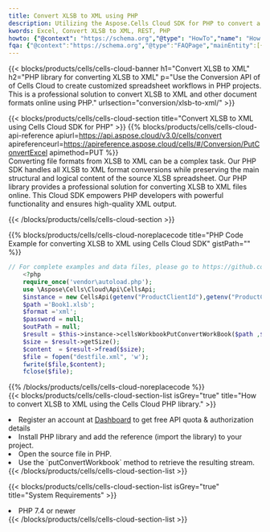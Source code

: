 ```yaml
---
title: Convert XLSB to XML using PHP 
description: Utilizing the Aspose.Cells Cloud SDK for PHP to convert a XLSB format file to a XML format file. 
kwords: Excel, Convert XLSB to XML, REST, PHP
howto: {"@context": "https://schema.org","@type": "HowTo","name": "How to convert XLSB to XML using the Cells Cloud PHP library.","description": "How to convert XLSB to XML using the Cells Cloud PHP library.","image": {"@type": "ImageObject"},"url": "/php/conversion/xlsb-to-xml/","step": [{ "@type": "HowToStep","name": "How to convert XLSB to XML using the Cells Cloud PHP library. step 1", "image": {"@type": "ImageObject",},"url": "/php/conversion/xlsb-to-xml/","text": "Register an account at <a href='https://dashboard.aspose.cloud/'>Dashboard</a> to get free API quota & authorization details",},{ "@type": "HowToStep","name": "How to convert XLSB to XML using the Cells Cloud PHP library. step 1", "image": {"@type": "ImageObject",},"url": "/php/conversion/xlsb-to-xml/","text": "Install PHP library and add the reference (import the library) to your project.",},{ "@type": "HowToStep","name": "How to convert XLSB to XML using the Cells Cloud PHP library. step 1", "image": {"@type": "ImageObject",},"url": "/php/conversion/xlsb-to-xml/","text": "Open the source file in PHP.",},{ "@type": "HowToStep","name": "How to convert XLSB to XML using the Cells Cloud PHP library. step 1", "image": {"@type": "ImageObject",},"url": "/php/conversion/xlsb-to-xml/","text": "Use the `putConvertWorkbook` method to retrieve the resulting stream.",}, ],"supply": {"@type": "HowToSupply","name": "document"},"tool": [{"@type": "HowToTool","name": "phpstorm, Visual Studio Code, Eclipse"},{"@type": "HowToTool","name": "Aspose Cells"}],"totalTime": "PT6M"}
fqa: {"@context":"https://schema.org","@type":"FAQPage","mainEntity":[{"@type":"Question","name":"Why convert file formats in C# using REST API?","acceptedAnswer":{"@type":"Answer","text":"Documents are encoded in many ways, and some files may be incompatible with the software you use. To open and read such files, just convert them to appropriate file formats.<br/><ol><li>Install .NET SDK and add the reference (import the library) to your project.</li><li>Open the source file in C# using REST API.</li><li>Call the PutConvertWorkbookRequest() method, passing an output filename with required extension.</li><li>Get the result of conversion as a separate file.</li></ol>"}},{"@type":"Question","name":"What file formats can I convert with your C# library?","acceptedAnswer":{"@type":"Answer","text":"We support a variety of file formats for conversion using .NET library, including XLSX, Excel, xls , PDF, CSV, HTML, Markdown, XML, PNG, JPG, TIFF, Json, TXT and many more."}},{"@type":"Question","name":"What is the maximum allowed file size for conversion using this .NET library?","acceptedAnswer":{"@type":"Answer","text":"There are no file size limits for format conversions using .NET library."}}]}
---
```



{{< blocks/products/cells/cells-cloud-banner h1="Convert XLSB to XML" h2="PHP library for converting XLSB to XML" p="Use the Conversion API of of Cells Cloud to create customized spreadsheet workflows in PHP projects. This is a professional solution to convert XLSB to XML and other document formats online using PHP." urlsection="conversion/xlsb-to-xml/" >}}

{{< blocks/products/cells/cells-cloud-section  title="Convert XLSB to XML using Cells Cloud SDK for PHP" >}}
{{% blocks/products/cells/cells-cloud-api-reference  apiurl=https://api.aspose.cloud/v3.0/cells/convert  apireferenceurl=https://apireference.aspose.cloud/cells/#/Conversion/PutConvertExcel  apimethod=PUT %}}
<br/>
Converting file formats from XLSB to XML can be a complex task. Our PHP SDK handles all XLSB to XML format conversions while preserving the main structural and logical content of the source XLSB spreadsheet. Our PHP library provides a professional solution for converting XLSB to XML files online. This Cloud SDK empowers PHP developers with powerful functionality and ensures high-quality XML output.

{{< /blocks/products/cells/cells-cloud-section >}}

{{% blocks/products/cells/cells-cloud-noreplacecode title="PHP Code Example for converting XLSB to XML using Cells Cloud SDK" gistPath="" %}}
 
```php
// For complete examples and data files, please go to https://github.com/aspose-cells-cloud/aspose-cells-cloud-php/
    <?php
    require_once('vendor\autoload.php');
    use \Aspose\Cells\Cloud\Api\CellsApi;
    $instance = new CellsApi(getenv("ProductClientId"),getenv("ProductClientSecret"));
    $path ='Book1.xlsb';    
    $format ='xml';
    $password = null;
    $outPath = null;      
    $result = $this->instance->cellsWorkbookPutConvertWorkBook($path ,$format, $password,  $outPath);
    $size = $result->getSize();
    $content  = $result->fread($size);
    $file = fopen("destfile.xml", 'w');
    fwrite($file,$content);
    fclose($file);
```
 
{{% /blocks/products/cells/cells-cloud-noreplacecode  %}}
<br/>
{{< blocks/products/cells/cells-cloud-section-list isGrey="true"  title="How to convert XLSB to XML using the Cells Cloud PHP library." >}}
<li>Register an account at <a href="https://dashboard.aspose.cloud/">Dashboard</a> to get free API quota & authorization details</li>
<li>Install PHP library and add the reference (import the library) to your project.</li>
<li>Open the source file in PHP.</li>
<li>Use the `putConvertWorkbook` method to retrieve the resulting stream.</li>
{{< /blocks/products/cells/cells-cloud-section-list >}}

{{< blocks/products/cells/cells-cloud-section-list isGrey="true"  title="System Requirements" >}}
<li>PHP 7.4 or newer</li>
{{< /blocks/products/cells/cells-cloud-section-list >}}
